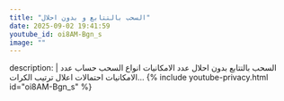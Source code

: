 ```yaml
---
title: "السحب بالتتابع و بدون احلال"
date: 2025-09-02 19:41:59 
youtube_id: oi8AM-Bgn_s
image: ""
---
```

description: |
  السحب بالتتابع  بدون احلال  عدد الامكانيات  انواع السحب  حساب عدد الامكانيات احتمالات  اعلال  ترتيب الكرات...
{% include youtube-privacy.html id="oi8AM-Bgn_s" %}

